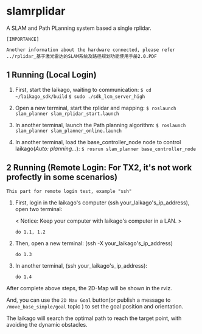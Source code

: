 # slamrplidar

  A SLAM and Path PLanning system based a single rplidar.

 `[IMPORTANCE]`

 `Another information about the hardware connected, please refer ../rplidar_基于激光雷达的SLAM系统及路径规划功能使用手册2.0.PDF`

## 1 Running (Local Login)

1. First, start the laikago, waiting to communication:
    `$ cd ~/laikago_sdk/build`
    `$ sudo ./sdk_lcm_server_high`

2. Open a new terminal, start the rplidar and mapping:
    `$ roslaunch slam_planner slam_rplidar_start.launch`

3. In another terminal, launch the Path planning algorithm:
    `$ roslaunch slam_planner slam_planner_online.launch`

4. In another terminal, load the base_controller_node node to control laikago(*Auto: planning...*):
    `$ rosrun slam_planner base_controller_node`

## 2 Running (Remote Login: For TX2, it's not work profectly in some scenarios)

`This part for remote login test, example "ssh"`

1. First, login in the laikago's computer (ssh your_laikago's_ip_address), open two terminal:

    < Notice: Keep your computer with laikago's computer in a LAN. >

    `do 1.1, 1.2`

2. Then, open a new terminal: (ssh -X your_laikago's_ip_address)

    `do 1.3`

3. In another terminal, (ssh your_laikago's_ip_address):

    `do 1.4`

After complete above steps, the 2D-Map will be shown in the rviz.

And, you can use the `2D Nav Goal` button(or publish a message to `/move_base_simple/goal` topic ) to set the goal position and orientation.

The laikago will search the optimal path to reach the target point, with avoiding the dynamic obstacles.




